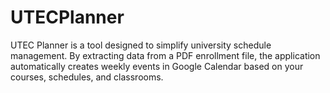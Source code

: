 # UTECPlanner
UTEC Planner is a tool designed to simplify university schedule management. By extracting data from a PDF enrollment file, the application automatically creates weekly events in Google Calendar based on your courses, schedules, and classrooms.
